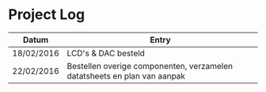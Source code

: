 Project Log
===========

Datum				| Entry
------------|---------------------------------------
18/02/2016	| LCD's & DAC besteld
22/02/2016	| Bestellen overige componenten, verzamelen datatsheets en plan van aanpak
